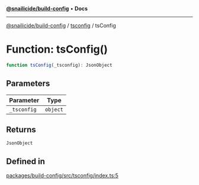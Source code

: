 [**@snailicide/build-config**](../../README.md) • **Docs**

---

[@snailicide/build-config](../../README.md) / [tsconfig](../README.md) / tsConfig

# Function: tsConfig()

```ts
function tsConfig(_tsconfig): JsonObject
```

## Parameters

| Parameter   | Type     |
| ----------- | -------- |
| `_tsconfig` | `object` |

## Returns

`JsonObject`

## Defined in

[packages/build-config/src/tsconfig/index.ts:5](https://github.com/gbtunney/snailicide-monorepo/blob/master/packages/build-config/src/tsconfig/index.ts#L5)
